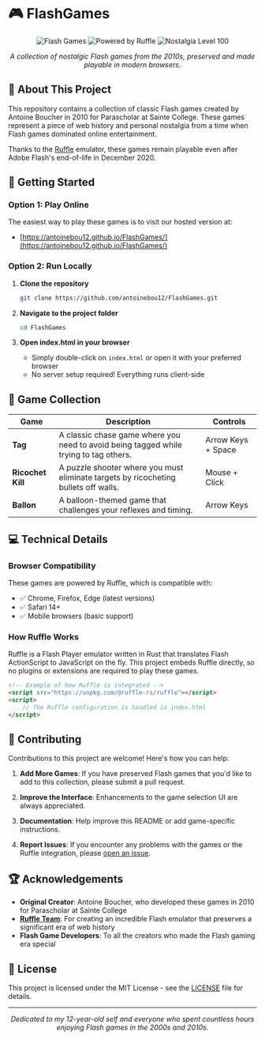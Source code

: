 # 🎮 FlashGames

<p align="center">
  <img src="https://img.shields.io/badge/Flash-Games-red?style=for-the-badge&logo=adobe" alt="Flash Games"/>
  <img src="https://img.shields.io/badge/Powered%20by-Ruffle-orange?style=for-the-badge&logo=firefox" alt="Powered by Ruffle"/>
  <img src="https://img.shields.io/badge/Nostalgia-Level%20100-blue?style=for-the-badge" alt="Nostalgia Level 100"/>
</p>

<p align="center">
  <i>A collection of nostalgic Flash games from the 2010s, preserved and made playable in modern browsers.</i>
</p>

## 📖 About This Project

This repository contains a collection of classic Flash games created by Antoine Boucher in 2010 for Parascholar at Sainte College. These games represent a piece of web history and personal nostalgia from a time when Flash games dominated online entertainment.

Thanks to the [Ruffle](https://ruffle.rs/) emulator, these games remain playable even after Adobe Flash's end-of-life in December 2020.

## 🚀 Getting Started

### Option 1: Play Online

The easiest way to play these games is to visit our hosted version at:
- [https://antoinebou12.github.io/FlashGames/](https://antoinebou12.github.io/FlashGames/)

### Option 2: Run Locally

1. **Clone the repository**
   ```bash
   git clone https://github.com/antoinebou12/FlashGames.git
   ```

2. **Navigate to the project folder**
   ```bash
   cd FlashGames
   ```

3. **Open index.html in your browser**
   - Simply double-click on `index.html` or open it with your preferred browser
   - No server setup required! Everything runs client-side

## 🎯 Game Collection

| Game | Description | Controls |
|------|-------------|----------|
| **Tag** | A classic chase game where you need to avoid being tagged while trying to tag others. | Arrow Keys + Space |
| **Ricochet Kill** | A puzzle shooter where you must eliminate targets by ricocheting bullets off walls. | Mouse + Click |
| **Ballon** | A balloon-themed game that challenges your reflexes and timing. | Arrow Keys |

## 💻 Technical Details

### Browser Compatibility

These games are powered by Ruffle, which is compatible with:
- ✅ Chrome, Firefox, Edge (latest versions)
- ✅ Safari 14+
- ✅ Mobile browsers (basic support)

### How Ruffle Works

Ruffle is a Flash Player emulator written in Rust that translates Flash ActionScript to JavaScript on the fly. This project embeds Ruffle directly, so no plugins or extensions are required to play these games.

```html
<!-- Example of how Ruffle is integrated -->
<script src="https://unpkg.com/@ruffle-rs/ruffle"></script>
<script>
    // The Ruffle configuration is handled in index.html
</script>
```

## 🤝 Contributing

Contributions to this project are welcome! Here's how you can help:

1. **Add More Games**: If you have preserved Flash games that you'd like to add to this collection, please submit a pull request.

2. **Improve the Interface**: Enhancements to the game selection UI are always appreciated.

3. **Documentation**: Help improve this README or add game-specific instructions.

4. **Report Issues**: If you encounter any problems with the games or the Ruffle integration, please [open an issue](https://github.com/antoinebou12/FlashGames/issues).

## 🏆 Acknowledgements

- **Original Creator**: Antoine Boucher, who developed these games in 2010 for Parascholar at Sainte College
- **[Ruffle Team](https://ruffle.rs/)**: For creating an incredible Flash emulator that preserves a significant era of web history
- **Flash Game Developers**: To all the creators who made the Flash gaming era special

## 📜 License

This project is licensed under the MIT License - see the [LICENSE](LICENSE) file for details.

---

<p align="center">
  <i>Dedicated to my 12-year-old self and everyone who spent countless hours enjoying Flash games in the 2000s and 2010s.</i>
</p>
